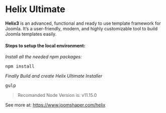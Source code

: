 # Helix Ultimate

**Helix3** is an advanced, functional and ready to use template framework for Joomla. It’s a user-friendly, modern, and highly customizable tool to build Joomla templates easily.

#### Steps to setup the local environment:
*Install all the needed npm packages:*
<pre>npm install</pre>

*Finally Build and create Helix Ultimate Installer*
<pre>gulp</pre>

> Recomanded Node Version is: v11.15.0

See more at: https://www.joomshaper.com/helix
